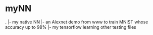 # myNN
.
|- my native NN
|- an Alexnet demo from www to train MNIST whose accuracy up to 98%
|- my tensorflow learning
other testing files